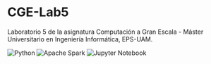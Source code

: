 # CGE-Lab5

Laboratorio 5 de la asignatura Computación a Gran Escala - Máster Universitario en Ingeniería Informática, EPS-UAM.

![Python](https://img.shields.io/badge/python-3670A0?style=for-the-badge&logo=python&logoColor=ffdd54) ![Apache Spark](https://img.shields.io/badge/Apache_Spark-FFFFFF?style=for-the-badge&logo=apachespark&logoColor=#E35A16) ![Jupyter Notebook](https://img.shields.io/badge/Jupyter-F37626.svg?&style=for-the-badge&logo=Jupyter&logoColor=white)


